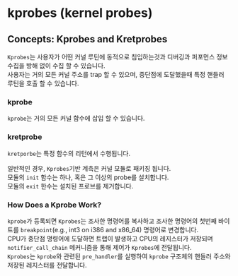# kprobes (kernel probes)

## Concepts: Kprobes and Kretprobes
`Kprobes`는 사용자가 어떤 커널 루틴에 동적으로 침입하는것과 디버깅과 퍼포먼스 정보 수집을 방해 없이 수집 할 수 있습니다. \
 사용자는 거의 모든 커널 주소를 trap 할 수 있으며, 중단점에 도달했을때 특정 핸들러 루틴을 호출 할 수 있습니다.

### kprobe
`kprobe`는 거의 모든 커널 함수에 삽입 할 수 있습니다.
### kretprobe
`kretporbe`는 특정 함수의 리턴에서 수행됩니다.

일반적인 경우, `Kprobes`기반 계측은 커널 모듈로 패키징 됩니다. \
모듈의 `init` 함수는 하나, 혹은 그 이상의 probe를 설치합니다. \
모듈의 `exit` 한수는 설치된 프로브를 제거합니다.

### How Does a Kprobe Work?
`kprobe`가 등록되면 `Kprobes`는 조사한 명령어를 복사하고 조사한 명령어의 첫번째 바이트를 `breakpoint`(e.g., int3 on i386 and x86_64) 명령어로 변경합니다. \
 CPU가 중단점 명령어에 도달하면 트랩이 발생하고 CPU의 레지스터가 저장되며 `notifier_call_chain` 메커니즘을 통해 제어가 `Kprobes`에 전달됩니다. \
`Kprobes`는 `kprobe`와 관련된 `pre_handler`를 실행하여 `kprobe` 구조체의 핸들러 주소와 저장된 레지스터를 전달합니다.
